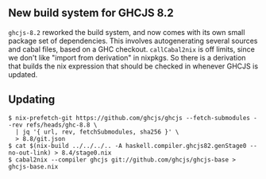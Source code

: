 New build system for GHCJS 8.2
---

`ghcjs-8.2` reworked the build system, and now comes with its own
small package set of dependencies. This involves autogenerating
several sources and cabal files, based on a GHC
checkout. `callCabal2nix` is off limits, since we don't like "import
from derivation" in nixpkgs. So there is a derivation that builds the
nix expression that should be checked in whenever GHCJS is updated.

Updating
---

```
$ nix-prefetch-git https://github.com/ghcjs/ghcjs --fetch-submodules --rev refs/heads/ghc-8.8 \
  | jq '{ url, rev, fetchSubmodules, sha256 }' \
  > 8.8/git.json
$ cat $(nix-build ../../../.. -A haskell.compiler.ghcjs82.genStage0 --no-out-link) > 8.4/stage0.nix
$ cabal2nix --compiler ghcjs git://github.com/ghcjs/ghcjs-base > ghcjs-base.nix
```

